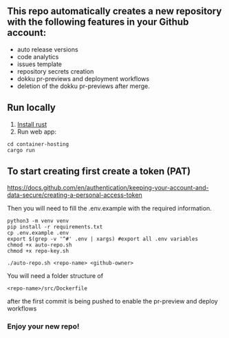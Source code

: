 ## This repo automatically creates a new repository with the following features in your Github account:
* auto release versions
* code analytics
* issues template
* repository secrets creation 
* dokku pr-previews and deployment workflows
* deletion of the dokku pr-previews after merge.

## Run locally

1. [Install rust](https://rustup.rs/)
2. Run web app:
```
cd container-hosting
cargo run
```

## To start creating first create a token (PAT)</br>
https://docs.github.com/en/authentication/keeping-your-account-and-data-secure/creating-a-personal-access-token

Then you will need to fill the .env.example with the required information. </br>

```
python3 -m venv venv
pip install -r requirements.txt
cp .env.example .env
export $(grep -v '^#' .env | xargs) #export all .env variables
chmod +x auto-repo.sh
chmod +x repo-key.sh
```
```
./auto-repo.sh <repo-name> <github-owner>
```

You will need a folder structure of 
```
<repo-name>/src/Dockerfile
```
after the first commit is being pushed to enable the pr-preview and deploy workflows</br>

### Enjoy your new repo!

